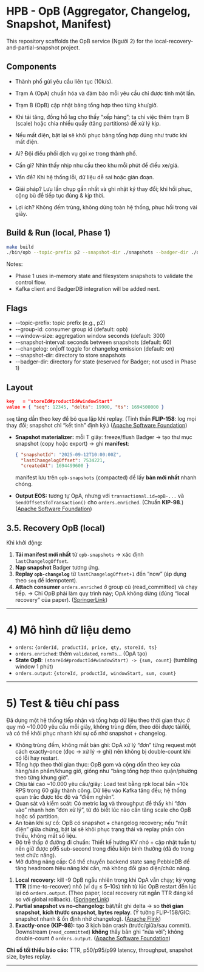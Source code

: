 # HPB - OpB (Aggregator, Changelog, Snapshot, Manifest)

This repository scaffolds the OpB service (Người 2) for the local-recovery-and-partial-snapshot project.

## Components

- Thành phố gửi yêu cầu liên tục (10k/s).
- Trạm A (OpA) chuẩn hóa và đảm bảo mỗi yêu cầu chỉ được tính một lần.
- Trạm B (OpB) cập nhật bảng tổng hợp theo từng khu/giờ.
- Khi tải tăng, đồng hồ lag cho thấy “xếp hàng”; ta chỉ việc thêm trạm B (scale) hoặc chia nhiều quầy (tăng partitions) để xử lý kịp.
- Nếu mất điện, bật lại sẽ khôi phục bảng tổng hợp đúng như trước khi mất điện.


- Ai? Đội điều phối dịch vụ gọi xe trong thành phố.
- Cần gì? Nhìn thấy nhịp nhu cầu theo khu mỗi phút để điều xe/giá.
- Vấn đề? Khi hệ thống lỗi, dữ liệu dễ sai hoặc gián đoạn.
- Giải pháp? Lưu lần chụp gần nhất và ghi nhật ký thay đổi; khi hồi phục, cộng bù để tiếp tục đúng & kịp thời.
- Lợi ích? Không đếm trùng, không dừng toàn hệ thống, phục hồi trong vài giây.

## Build & Run (local, Phase 1)

```bash
make build
./bin/opb --topic-prefix p2 --snapshot-dir ./snapshots --badger-dir ./data/opb
```

Notes:
- Phase 1 uses in-memory state and filesystem snapshots to validate the control flow.
- Kafka client and BadgerDB integration will be added next.

## Flags

- --topic-prefix: topic prefix (e.g., p2)
- --group-id: consumer group id (default: opb)
- --window-size: aggregation window seconds (default: 300)
- --snapshot-interval: seconds between snapshots (default: 60)
- --changelog: on|off toggle for changelog emission (default: on)
- --snapshot-dir: directory to store snapshots
- --badger-dir: directory for state (reserved for Badger; not used in Phase 1)

## Layout

  ```json
  key   = "storeId#productId#windowStart"
  value = { "seq": 12345, "delta": 19900, "ts": 1694500000 }
  ```

  `seq` tăng dần theo key để bỏ qua lặp khi replay. (Tinh thần **FLIP-158**: log mọi thay đổi; snapshot chỉ “kết tinh” định kỳ.) ([Apache Software Foundation][2])
* **Snapshot materializer:** mỗi T giây: freeze/flush Badger → tạo thư mục snapshot (copy hoặc export) → ghi **manifest**:

  ```json
  { "snapshotId": "2025-09-12T10:00:00Z",
    "lastChangelogOffset": 7534221,
    "createdAt": 1694499600 }
  ```

  manifest lưu trên `opb-snapshots` (compacted) để lấy **bản mới nhất** nhanh chóng.
* **Output EOS:** tương tự OpA, nhưng với `transactional.id=opB-...` và `SendOffsetsToTransaction()` cho `orders.enriched`. (Chuẩn **KIP-98**.) ([Apache Software Foundation][4])

## 3.5. Recovery OpB (local)

Khi khởi động:

1. **Tải manifest mới nhất** từ `opb-snapshots` → xác định `lastChangelogOffset`.
2. **Nạp snapshot** Badger tương ứng.
3. **Replay `opb-changelog`** từ `lastChangelogOffset+1` đến “now” (áp dụng theo `seq` để idempotent).
4. **Attach consumer** `orders.enriched` ở group cũ (read\_committed) và chạy tiếp.
   → Chỉ OpB phải làm quy trình này; OpA không dừng (đúng “local recovery” của paper). ([SpringerLink][1])

---

# 4) Mô hình dữ liệu demo

* `orders`: `{orderId, productId, price, qty, storeId, ts}`
* `orders.enriched`: thêm `validated`, `normTs`… (OpA tạo)
* **State OpB**: `(storeId#productId#windowStart) -> {sum, count}` (tumbling window 1 phút)
* `orders.output`: `{storeId, productId, windowStart, sum, count}`

---

# 5) Test & tiêu chí pass

Đã dựng một hệ thống tiếp nhận và tổng hợp dữ liệu theo thời gian thực ở quy mô ~10.000 yêu cầu mỗi giây, không trùng đếm, theo dõi được tải/lỗi, và có thể khôi phục nhanh khi sự cố nhờ snapshot + changelog.

- Không trùng đếm, không mất bản ghi: OpA xử lý “đơn” từng request một cách exactly-once (đọc → xử lý → ghi) nên không bị double-count khi có lỗi hay restart.
- Tổng hợp theo thời gian thực: OpB gom và cộng dồn theo key cửa hàng/sản phẩm/khung giờ, giống như “bảng tổng hợp theo quận/phường theo từng khung giờ”.
- Chịu tải cao ~10.000 yêu cầu/giây: Load test bằng rpk local bắn ~10k RPS trong 60 giây thành công. Dữ liệu vào Kafka tăng đều; hệ thống quan trắc được tốc độ và “điểm nghẽn”.
- Quan sát và kiểm soát: Có metric lag và throughput để thấy khi “đơn vào” nhanh hơn “đơn xử lý”, từ đó biết lúc nào cần tăng scale cho OpB hoặc số partition.
- An toàn khi sự cố: OpB có snapshot + changelog recovery; nếu “mất điện” giữa chừng, bật lại sẽ khôi phục trạng thái và replay phần còn thiếu, không mất số liệu.
- Độ trễ thấp ở đường đi chuẩn: Thiết kế hướng KV nhỏ + cập nhật tuần tự nên giữ được p95 sub-second trong điều kiện bình thường (đã đo trong test chức năng).
- Mở đường nâng cấp: Có thể chuyển backend state sang PebbleDB để tăng headroom hiệu năng khi cần, mà không đổi giao diện/chức năng.


1. **Local recovery:** kill -9 OpB ngẫu nhiên trong khi OpA vẫn chạy; kỳ vọng **TTR** (time-to-recover) nhỏ (ví dụ ≤ 5–10s) tính từ lúc OpB restart đến lúc lại có `orders.output`. (Theo paper, local recovery rút ngắn TTR đáng kể so với global rollback). ([SpringerLink][1])
2. **Partial snapshot vs no-changelog:** bật/tắt ghi delta → so **thời gian snapshot**, **kích thước snapshot**, **bytes replay**. (Ý tưởng FLIP-158/GIC: snapshot nhanh & ổn định nhờ changelog). ([Apache Flink][5])
3. **Exactly-once (KIP-98):** tạo 3 kịch bản crash (trước/giữa/sau commit). Downstream (`read_committed`) **không** thấy bản ghi “nửa vời”; không double-count ở `orders.output`. ([Apache Software Foundation][4])

**Chỉ số tối thiểu báo cáo:** TTR, p50/p95/p99 latency, throughput, snapshot size, bytes replay.

---

[1]: https://link.springer.com/journal/10115/online-first?page=2 "Online first articles | Knowledge and Information Systems"
[2]: https://cwiki.apache.org/confluence/display/FLINK/FLIP-158%3A%2BGeneralized%2Bincremental%2Bcheckpoints "FLIP-158: Generalized incremental checkpoints"
[3]: https://github.com/dattskoushik/apolloflow "GitHub - dattskoushik/apolloflow: This project is a distributed task queue implemented in Go, using RabbitMQ/Kafka for message passing. The system allows clients to submit tasks and receive real-time notifications via WebSockets or gRPC when their tasks have been completed"
[4]: https://cwiki.apache.org/confluence/display/KAFKA/KIP-98%2B-%2BExactly%2BOnce%2BDelivery%2Band%2BTransactional%2BMessaging "KIP-98 - Exactly Once Delivery and Transactional Messaging"
[5]: https://flink.apache.org/2022/05/30/improving-speed-and-stability-of-checkpointing-with-generic-log-based-incremental-checkpoints/ "Improving speed and stability of checkpointing with generic ..."
